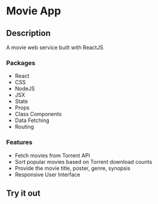 # Movie App

## Description

A movie web service built with ReactJS

### Packages

- React
- CSS
- NodeJS
- JSX
- State
- Props
- Class Components
- Data Fetching
- Routing

### Features

- Fetch movies from Torrent API
- Sort popular movies based on Torrent download counts
- Provide the movie title, poster, genre, synopsis
- Responsive User Interface

## Try it out
